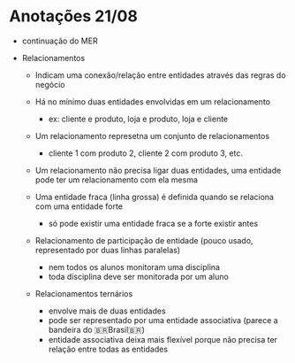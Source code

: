 # Anotações 21/08

- continuação do MER

- Relacionamentos
  - Indicam uma conexão/relação entre entidades através das regras do negócio

  - Há no mínimo duas entidades envolvidas em um relacionamento
    - ex: cliente e produto, loja e produto, loja e cliente

  - Um relacionamento represetna um conjunto de relacionamentos
    - cliente 1 com produto 2, cliente 2 com produto 3, etc.

  - Um relacionamento não precisa ligar duas entidades, uma entidade pode ter um relacionamento com ela mesma

  - Uma entidade fraca (linha grossa) é definida quando se relaciona com uma entidade forte
    - só pode existir uma entidade fraca se a forte existir antes
 
  - Relacionamento de participação de entidade (pouco usado, representado por duas linhas paralelas)
    - nem todos os alunos monitoram uma disciplina
    - toda disciplina deve ser monitorada por um aluno 

  - Relacionamentos ternários
    - envolve mais de duas entidades
    - pode ser representado por uma entidade associativa (parece a bandeira do 🇧🇷Brasil🇧🇷)
    - entidade associativa deixa mais flexível porque não precisa ter relação entre todas as entidades